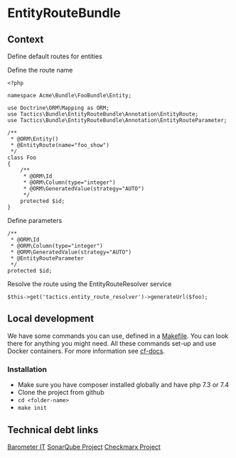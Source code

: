 # EntityRouteBundle

## Context

Define default routes for entities

Define the route name

```
<?php

namespace Acme\Bundle\FooBundle\Entity;

use Doctrine\ORM\Mapping as ORM;
use Tactics\Bundle\EntityRouteBundle\Annotation\EntityRoute;
use Tactics\Bundle\EntityRouteBundle\Annotation\EntityRouteParameter;

/**
 * @ORM\Entity()
 * @EntityRoute(name="foo_show")
 */
class Foo
{
    /**
     * @ORM\Id
     * @ORM\Column(type="integer")
     * @ORM\GeneratedValue(strategy="AUTO")
     */
    protected $id;
}
```

Define parameters

```
/**
 * @ORM\Id
 * @ORM\Column(type="integer")
 * @ORM\GeneratedValue(strategy="AUTO")
 * @EntityRouteParameter
 */
protected $id;
```

Resolve the route using the EntityRouteResolver service

```
$this->get('tactics.entity_route_resolver')->generateUrl($foo);
```

## Local development

We have some commands you can use, defined in a [Makefile](./Makefile). You can look there for anything you might need. All these commands set-up and use Docker containers. 
For more information see [cf-docs](https://github.com/Clearfacts/cf-docs/blob/66552172fedf8663a0d8a7d165d076565035218f/dev/LocalDevSetup.md).

### Installation

- Make sure you have composer installed globally and have php 7.3 or 7.4
- Clone the project from github
- `cd <folder-name>`
- `make init`

## Technical debt links

[Barometer IT](https://wolterskluwer.barometerit.com/b/system/041800002496)
[SonarQube Project](https://sonarqube.cloud-dev.wolterskluwer.eu/dashboard?id=clearfacts%3AEntityRouteBundle)
[Checkmarx Project](https://test4tools.cchaxcess.com/CxWebClient/ProjectStateSummary.aspx?projectid=17872)